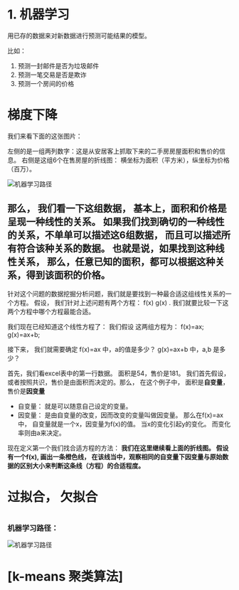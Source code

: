 # 1. 机器学习

用已存的数据来对新数据进行预测可能结果的模型。

比如：
1. 预测一封邮件是否为垃圾邮件
2. 预测一笔交易是否是欺诈
3. 预测一个房间的价格 


# 梯度下降

我们来看下面的这张图片：

左侧的是一组两列数字：这是从安居客上抓取下来的二手房房屋面积和售价的信息。 
右侧是这组6个在售房屋的折线图： 横坐标为面积（平方米），纵坐标为价格（百万）。

![机器学习路径](https://gitee.com/babyspa/pics/raw/master/gd1.jpg)


那么， 我们看一下这组数据， 基本上，面积和价格是呈现一种线性的关系。 
如果我们找到确切的一种线性的关系，不单单可以描述这6组数据， 而且可以描述所有符合该种关系的数据。 
也就是说，如果找到这种线性关系， 那么，任意已知的面积，都可以根据这种关系，得到该面积的价格。 
-----------------------------------------------------------------------------------------
针对这个问题的数据挖掘分析问题，我们就是要找到一种最合适这组线性关系的一个方程。
假设， 我们针对上述问题有两个方程： f(x)  g(x) . 我们就要比较一下这两个方程中哪个方程最能合适。 

我们现在已经知道这个线性方程了：
我们假设 这两组方程为： f(x)=ax; g(x)=ax+b;

接下来， 我们就需要确定 f(x)=ax 中，a的值是多少？  g(x)=ax+b 中，a,b 是多少？

首先，我们看excel表中的第一行数据。 面积是54，售价是181。
我们首先假设，或者按照共识，售价是由面积而决定的。那么， 在这个例子中， 面积是<b>自变量</b>，售价是<b>因变量</b><br>
+ 自变量： 就是可以随意自己设定的变量。 
+ 因变量： 是由自变量的改变，因而改变的变量叫做因变量。 
那么在f(x)=ax中， 自变量就是一个x，因变量为f(x)的值。 当x的变化引起y的变化。 而变化率则由a来决定。 

现在定义第一个我们找合适方程的方法：
<b>我们在这里继续看上面的折线图。 假设有一个f(x), 画出一条橙色线， 在该线当中，观察相同的自变量下因变量与原始数据的区别大小来判断这条线（方程）的合适程度。</b>
 




# 过拟合， 欠拟合

#

### 机器学习路径：

![机器学习路径](https://img-blog.csdn.net/20160930051801241?watermark/2/text/aHR0cDovL2Jsb2cuY3Nkbi5uZXQv/font/5a6L5L2T/fontsize/400/fill/I0JBQkFCMA==/dissolve/70/gravity/SouthEast)
# [k-means 聚类算法]